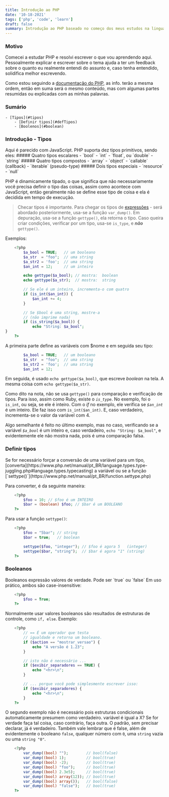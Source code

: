 ```yaml
---
title: Introdução ao PHP
date: '10-18-2021'
tags: ['php', 'code', 'learn']
draft: false
summary: Introdução ao PHP baseado no começo dos meus estudos na linguagem.
---
```


### Motivo

Comecei a estudar PHP e resolvi escrever o que vou aprendendo aqui. Pessoalmente explicar e escrever sobre o tema ajuda a ter um feedback sobre o quanto eu realmente entendi do assunto e, caso tenha entendido, solidifica melhor escrevendo.

Como estou seguindo a [documentação do PHP](https://www.php.net/manual/pt_BR/langref.php), as info. terão a mesma ordem, então em suma será o mesmo conteúdo, mas com algumas partes resumidas ou explicadas com as minhas palavras.

### Sumário

    - [Tipos](#tipos)
        - [Definir tipos](#defTipos)
        - [Boolenos](#boolean)

<h3 id="tipos">Introdução - Tipos</h3>
Aqui é parecido com JavaScript. PHP suporta dez tipos primitivos, sendo eles:
##### Quatro tipos escalares
- `bool`
- `int`
- `float`, ou `double`
- `string`
##### Quatro tipos compostos
- `array`
- `object`
- `callable` (callback)
- `iterable` (pseudo-type)
##### Dois tipos especiais
- `resource`
- `null`

PHP é dinamicamente tipado, o que significa que não necessariamente você precisa definir o tipo das coisas, assim como acontece com JavaScript, então geralmente não se define esse tipo de coisa e ela é decidida em tempo de execução.

> Checar tipos é importante. Para chegar os tipos de [expressões](https://www.php.net/manual/pt_BR/language.expressions.php) - será abordado posteriormente, usa-se a função `var_dump()`. Em depuração, usa-se a função `gettype()`, ela retorna o tipo. Caso queira criar condições, verificar por um tipo, usa-se `is_type`, e **_não_** `gettype()`.

Exemplos:

```php
    <?php
        $a_bool = TRUE;   // um booleano
        $a_str  = "foo";  // uma string
        $a_str2 = 'foo';  // uma string
        $an_int = 12;     // um inteiro

        echo gettype($a_bool); // mostra:  boolean
        echo gettype($a_str);  // mostra:  string

        // Se ele é um inteiro, incrementa-o com quatro
        if (is_int($an_int)) {
            $an_int += 4;
        }

        // Se $bool é uma string, mostre-a
        // (não imprime nada)
        if (is_string($a_bool)) {
            echo "String: $a_bool";
}
    ?>
```

A primeira parte define as variáveis com $nome e em seguida seu tipo:

```php
        $a_bool = TRUE;   // um booleano
        $a_str  = "foo";  // uma string
        $a_str2 = 'foo';  // uma string
        $an_int = 12;
```

Em seguida, é usado `echo gettype($a_bool)`, que escreve _boolean_ na tela. A mesma coisa com `echo gettype($a_str)`.

Como dito na nota, não se usa `gettype()` para comparação e verificação de tipos. Para isso, assim como Ruby, existe o _`is_type`_. No exemplo, foi o `is_int`, ou seja, se ele é inteiro. Com o _if_ no exemplo, ele verifica se _`$an_int`_ é um inteiro. Ele faz isso com `is_int($an_int)`. E, caso verdadeiro, incrementa-se o valor da variável com 4.

Algo semelhante é feito no último exemplo, mas no caso, verificando se a variável _`$a_bool`_ é um inteiro e, caso verdadeiro, `echo "String: $a_bool"`, e evidentemente ele não mostra nada, pois é uma comparação falsa.

<h3 id="defTipos">Definir tipos</h3>
Se for necessário forçar a conversão de uma variável para um tipo, [converta](https://www.php.net/manual/pt_BR/language.types.type-juggling.php#language.types.typecasting) a variável ou se a função [`settype()`](https://www.php.net/manual/pt_BR/function.settype.php)

Para converter, é da seguinte maneira:

```php
    <?php
        $foo = 10; // $foo é um INTEIRO
        $bar = (boolean) $foo; // $bar é um BOOLEANO
    ?>
```

Para usar a função `settype()`:

```php
    <?php
        $foo = "5bar"; // string
        $bar = true;   // boolean

        settype($foo, "integer"); // $foo é agora 5   (integer)
        settype($bar, "string");  // $bar é agora "1" (string)
    ?>
```

<h3 id="boolean">Booleanos</h3>
Booleanos expressão valores de verdade. Pode ser `true` ou `false`
Em uso prático, ambos são case-insensitive:

```php
    <?php
        $foo = True;
    ?>
```

Normalmente usar valores booleanos são resultados de estruturas de controle, como `if, else`. Exemplo:

```php
    <?php
        // == É um operador que testa
        // igualdade e retorna um booleano.
        if ($action == "mostrar_versao") {
            echo "A versão é 1.23";
        }

        // isto não é necessário ...
        if ($exibir_separadores == TRUE) {
            echo "<hr>\n";
        }

        // ... porque você pode simplesmente escrever isso:
        if ($exibir_separadores) {
            echo "<hr>\n";
        }
    ?>
```

O segundo exemplo não é necessário pois estruturas condicionais automaticamente presumem como verdadeiro. variável é igual a X? Se for verdade faça tal coisa, caso contrário, faça outra. O padrão, sem precisar declarar, já é verdadeiro.
Também vale lembrar que é false, além de evidentemente o booleano `false`, qualquer número com `0`, uma `string` vazia ou uma `string "0"`.

```php
    <?php
        var_dump((bool) "");        // bool(false)
        var_dump((bool) 1);         // bool(true)
        var_dump((bool) -2);        // bool(true)
        var_dump((bool) "foo");     // bool(true)
        var_dump((bool) 2.3e5);     // bool(true)
        var_dump((bool) array(12)); // bool(true)
        var_dump((bool) array());   // bool(false)
        var_dump((bool) "false");   // bool(true)
    ?>
```
